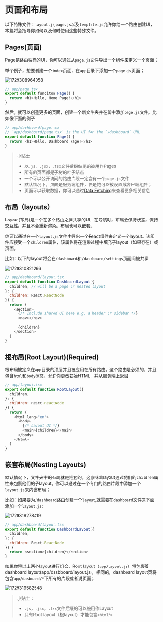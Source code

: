 # 页面和布局

以下特殊文件：`layout.js`,`page.js`以及`template.js`允许你给一个路由创建UI，本篇将会指导你如何以及何时使用这些特殊文件。

## Pages(页面)

Page是路由独有的UI，你可以通过从`page.js`文件导出一个组件来定义一个页面；

举个例子，想要创建一个`index`页面，在`app`目录下添加一个`page.js`页面；

![1729308964058](images/2_Pages/1729308964058.png)

```javascript
// app/page.tsx
export default funciton Page() {
  return <h1>Hello, Home Page!</h1>
}
```

然后，就可以创造更多的页面，创建一个新文件夹并在其中添加`page.js`文件。比如像下面的例子

```javascript
// app/dashboard/page.tsx
// `app/dashboard/page.tsx` is the UI for the `/dashboard` URL
export default function Page() {
  return <h1>Hello, Dashboard Page!</h1>
}
```

> 小贴士
>
> - 以`.js`，`.jsx`，`.tsx`文件后缀结尾的被用作Pages
> - 所有的页面都是子树的叶子结点
> - 一个可以公开访问的路由片段一定含有一个`page.js`文件
> - 默认情况下，页面是服务端组件，但是她可以被设置成客户端组件；
> - 页面可以获取数据，你可以通过[Data Fetching](https://nextjs.org/docs/app/building-your-application/data-fetching)来查看更多相关信息

## 布局（layouts）

Layout(布局)是一个在多个路由之间共享的UI，在导航时，布局会保持状态，保持交互性，并且不会重新渲染。布局也可以嵌套。

你可以通过在一个`layout.js`文件中导出一个React组件来定义一个layout。该组件应接受一个`children`属性，该属性将在渲染过程中填充子layout（如果存在）或页面。

比如：以下的layout将会在`/dashboard`和`/dashboard/settings`页面间被共享

![1729310821266](images/2_Pages_and_Layout/1729310821266.png)

```javascript
// app/dashboard/layout.tsx
export default function DashboardLayout({
  children, // will be a page or nested layout
}: {
  children: React.ReactNode
}) {
  return (
    <section>
      {/* Include shared UI here e.g. a header or sidebar */}
      <nav></nav>
 
      {children}
    </section>
  )
}
```

## 根布局(Root Layout)(Required)

根布局被定义在`app`目录的顶层并且被应用在所有路由。这个路由是必须的，并且包含`html`和`body`标签，允许你更改初始HTML，并从服务端上返回

```javascript
// app/layout.tsx
export default function RootLayout({
  children,
}: {
  children: React.ReactNode
}) {
  return (
    <html lang="en">
      <body>
        {/* Layout UI */}
        <main>{children}</main>
      </body>
    </html>
  )
}
```

## 嵌套布局(Nesting Layouts)

默认情况下，文件夹中的布局就是嵌套的，这意味着layout通过他们的`children`属性来包裹他们的子layout。你可以通过在一个专门的路由片段中添加一个`layout.js`来内嵌布局；

比如：如果要为`/dashboard`路由创建一个`layout`,就需要在`dashboard`文件夹下面添加一个`layout.js`:

![1729319278419](images/2_Pages_and_Layout/1729319278419.png)

```javascript
// app/dashboard/layout.tsx
export default function DashboardLayout({
  children,
}: {
  children: React.ReactNode
}) {
  return <section>{children}</section>
}
```

如果你将以上两个layout进行组合，Root layout（`app/layout.js`）将包裹着dashboard layout(app/dasbboard/layout.js)，相同的，dashboard layout页将包含`app/dasboard/*`下所有的片段或者说页面；

![1729319582548](images/2_Pages_and_Layout/1729319582548.png)

> 小贴士：
>
> - `.js`，`.jsx`，`.tsx`文件后缀的可以被用作Layout
> - 只有Root layout（根layout）才能包含`<html/>`
